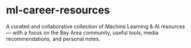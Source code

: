 # ml-career-resources
A curated and collaborative collection of Machine Learning &amp; AI resources — with a focus on the Bay Area community, useful tools, media recommendations, and personal notes.
